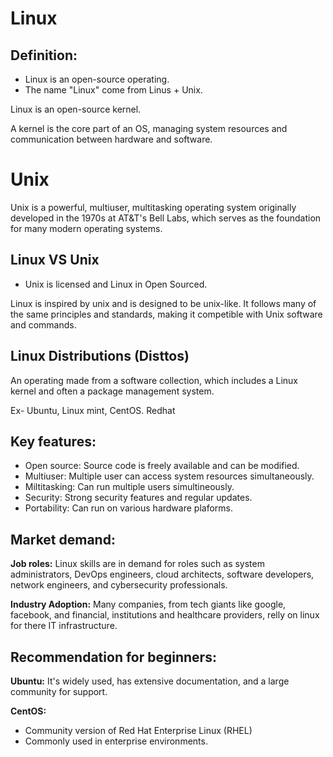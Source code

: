 # Linux


## Definition:

+ Linux is an open-source operating.
+ The name "Linux" come from Linus + Unix.

Linux is an open-source kernel. 

A kernel is the core part of an OS, managing system resources and communication between hardware and software.


# Unix

Unix is a powerful, multiuser, multitasking operating system originally developed in 
the 1970s at AT&T's Bell Labs, which serves as the foundation for many modern operating systems.


## Linux VS Unix

+ Unix is licensed and Linux in Open Sourced.

Linux is inspired by unix and is designed to be unix-like. It follows many of the same principles and standards, making it competible with Unix software and commands.


## Linux Distributions (Disttos)

An operating made from a software collection, which includes a Linux kernel and often a package management system.

Ex- Ubuntu, Linux mint, CentOS. Redhat


## Key features:

+ Open source: Source code is freely available and can be modified.
+ Multiuser: Multiple user can access system resources simultaneously.
+ Miltitasking: Can run multiple users simultineously.
+ Security: Strong security features and regular updates.
+ Portability: Can run on various hardware plaforms.

## Market demand:

<b>Job roles:</b> Linux skills are in demand for roles such as system administrators, DevOps engineers, cloud architects, software developers, network engineers, and cybersecurity professionals.

<b>Industry Adoption:</b> Many companies, from tech giants like google, facebook, and financial, institutions and healthcare providers, relly on linux for there IT infrastructure.


## Recommendation for beginners:

<b>Ubuntu:</b> It's widely used, has extensive documentation, and a large community for support.

<b>CentOS:</b> 

+ Community version of Red Hat Enterprise Linux (RHEL)
+ Commonly used in enterprise environments.